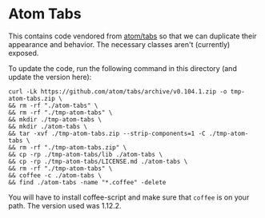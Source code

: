 Atom Tabs
=========

This contains code vendored from [atom/tabs](https://github.com/atom/tabs) so
that we can duplicate their appearance and behavior. The necessary classes
aren't (currently) exposed.

To update the code, run the following command in this directory (and update the
version here):

    curl -Lk https://github.com/atom/tabs/archive/v0.104.1.zip -o tmp-atom-tabs.zip \
    && rm -rf "./atom-tabs" \
    && rm -rf "./tmp-atom-tabs" \
    && mkdir ./tmp-atom-tabs \
    && mkdir ./atom-tabs \
    && tar -xvf ./tmp-atom-tabs.zip --strip-components=1 -C ./tmp-atom-tabs \
    && rm -rf "./tmp-atom-tabs.zip" \
    && cp -rp ./tmp-atom-tabs/lib ./atom-tabs \
    && cp -rp ./tmp-atom-tabs/LICENSE.md ./atom-tabs \
    && rm -rf "./tmp-atom-tabs" \
    && coffee -c ./atom-tabs \
    && find ./atom-tabs -name "*.coffee" -delete

You will have to install coffee-script and make sure that `coffee` is on your
path. The version used was 1.12.2.
